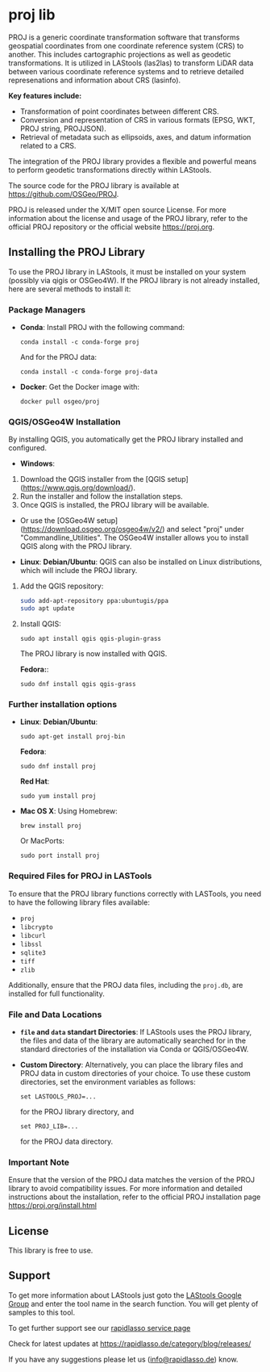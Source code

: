 # proj lib

PROJ is a generic coordinate transformation software that transforms 
geospatial coordinates from one coordinate reference system (CRS) to 
another. 
This includes cartographic projections as well as geodetic 
transformations. 
It is utilized in LAStools (las2las) to transform LiDAR data between 
various coordinate reference systems and to retrieve detailed  
represenations and information about CRS (lasinfo).

**Key features include:**
- Transformation of point coordinates between different CRS.
- Conversion and representation of CRS in various formats (EPSG, 
WKT, PROJ string, PROJJSON).
- Retrieval of metadata such as ellipsoids, axes, and datum 
information related to a CRS.

The integration of the PROJ library provides a flexible and powerful 
means to perform geodetic transformations directly within LAStools.

The source code for the PROJ library is available at 
  https://github.com/OSGeo/PROJ.

PROJ is released under the X/MIT open source License.
For more information about the license and usage of the PROJ 
library, 
refer to the official PROJ repository or the official website 
  https://proj.org.

## Installing the PROJ Library

To use the PROJ library in LAStools, it must be installed on your 
system (possibly via qigis or OSGeo4W).
If the PROJ library is not already installed, here are several 
methods to install it:

### Package Managers

- **Conda**: Install PROJ with the following command:
  ```
  conda install -c conda-forge proj
  ```
  And for the PROJ data:
  ```
  conda install -c conda-forge proj-data
  ```
- **Docker**: Get the Docker image with:
  ```
  docker pull osgeo/proj
  ```
### QGIS/OSGeo4W Installation

By installing QGIS, you automatically get the PROJ library installed 
and configured.
- **Windows**:
 1. Download the QGIS installer from the [QGIS setup] 
    (https://www.qgis.org/download/).
 2. Run the installer and follow the installation steps.
 3. Once QGIS is installed, the PROJ library will be available.
                
 - Or use the [OSGeo4W setup]
   (https://download.osgeo.org/osgeo4w/v2/) and select "proj" 
   under   "Commandline_Utilities".
  The OSGeo4W installer allows you to install QGIS along with the 
  PROJ library.

- **Linux**:
  **Debian/Ubuntu**:
  QGIS can also be installed on Linux distributions, which will 
  include the PROJ library.
 1. Add the QGIS repository:
    ```bash
    sudo add-apt-repository ppa:ubuntugis/ppa
    sudo apt update
    ```
 2. Install QGIS:
    ```
    sudo apt install qgis qgis-plugin-grass
    ```
     The PROJ library is now installed with QGIS.
     
     **Fedora:**:
      ```
      sudo dnf install qgis qgis-grass
      ```

### Further installation options
- **Linux**:
  **Debian/Ubuntu**:
  ```
  sudo apt-get install proj-bin
  ```
  **Fedora**:
  ```
  sudo dnf install proj
  ```
  **Red Hat**:
  ```
  sudo yum install proj
  ```

- **Mac OS X**:
  Using Homebrew:
  ```
  brew install proj
  ```
  Or MacPorts:
  ```
  sudo port install proj
  ```

### Required Files for PROJ in LASTools

To ensure that the PROJ library functions correctly with LASTools,
 you need to have the following library files available:

- `proj`
- `libcrypto`
- `libcurl`
- `libssl`
- `sqlite3`
- `tiff`
- `zlib`

Additionally, ensure that the PROJ data files, including the 
`proj.db`, are installed for full functionality.

### File and Data Locations

- **`file` and `data` standart Directories**: If LAStools uses the 
PROJ library, the files and data of the library are automatically 
searched for in the standard directories of the installation via 
Conda or QGIS/OSGeo4W.  

- **Custom Directory**: Alternatively, you can place the library 
files and PROJ data in custom directories of your choice. To use 
these custom directories, set the environment variables as follows:
  ```
  set LASTOOLS_PROJ=...
  ```
  for the PROJ library directory, and
  ```
  set PROJ_LIB=...
  ```
  for the PROJ data directory.

### Important Note

Ensure that the version of the PROJ data matches the version of the 
PROJ library to avoid compatibility issues.
For more information and detailed instructions about the 
installation, refer to the official PROJ installation page
  https://proj.org/install.html

## License

This library is free to use.

## Support

To get more information about LAStools just goto the
[LAStools Google Group](http://groups.google.com/group/lastools/)
and enter the tool name in the search function.
You will get plenty of samples to this tool.

To get further support see our
[rapidlasso service page](https://rapidlasso.de/service/)

Check for latest updates at
https://rapidlasso.de/category/blog/releases/

If you have any suggestions please let us (info@rapidlasso.de) know.

